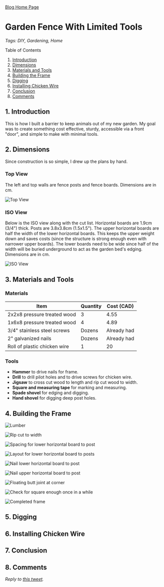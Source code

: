 [Blog Home Page](../../README.md)

# Garden Fence With Limited Tools

_Tags: DIY, Gardening, Home_

Table of Contents
1. [Introduction](#introduction)
2. [Dimensions](#dimensions)
3. [Materials and Tools](#materials)
4. [Building the Frame](#frame)
5. [Digging](#digging)
6. [Installing Chicken Wire](#wire)
7. [Conclusion](#conclusion)
8. [Comments](#comments)

##  1. <a name='introduction'></a>Introduction

This is how I built a barrier to keep animals out of my new garden. My goal was to create something cost effective, sturdy, accessible via a front "door", and simple to make with minimal tools.

## 2. <a name='dimensions'></a>Dimensions

Since construction is so simple, I drew up the plans by hand.

### Top View

The left and top walls are fence posts and fence boards. Dimensions are in cm.

![Top View](top.jpg)

### ISO View

Below is the ISO view along with the cut list. Horizontal boards are 1.9cm (3/4") thick. Posts are 3.8x3.8cm (1.5x1.5"). The upper horizontal boards are half the width of the lower horizontal boards. This keeps the upper weight down and saves costs (since the structure is strong enough even with narrower upper boards). The lower boards need to be wide since half of the width will be buried underground to act as the garden bed's edging. Dimensions are in cm.

![ISO View](iso.jpg)

## 3. <a name='materials'></a>Materials and Tools

### Materials

| Item                         | Quantity   | Cost (CAD)  |
| ---------------------------- | ---------- | ----------- |
| 2x2x8 pressure treated wood  | 3          | 4.55        |
| 1x6x8 pressure treated wood  | 4          | 4.89        |
| 3/4" stainless steel screws  | Dozens     | Already had |
| 2" galvanized nails          | Dozens     | Already had |
| Roll of plastic chicken wire | 1          | 20          |

### Tools

* **Hammer** to drive nails for frame.
* **Drill** to drill pilot holes and to drive screws for chicken wire.
* **Jigsaw** to cross cut wood to length and rip cut wood to width.
* **Square and measuring tape** for marking and measuring.
* **Spade shovel** for edging and digging.
* **Hand shovel** for digging deep post holes.

## 4. <a name='frame'></a>Building the Frame

![Lumber](20200530_121426.jpg)

![Rip cut to width](20200530_130019.jpg)

![Spacing for lower horizontal board to post](20200530_133933.jpg)

![Layout for lower horizontal board to posts](20200530_135203.jpg)

![Nail lower horizontal board to post](20200530_135218.jpg)

![Nail upper horizontal board to post](20200530_135221.jpg)

![Floating butt joint at corner](20200530_163841.jpg)

![Check for square enough once in a while](20200530_163908.jpg)

![Completed frame](20200530_164129.jpg)

## 5. <a name='digging'></a>Digging

## 6. <a name='wire'></a>Installing Chicken Wire

## 7. <a name='conclusion'></a>Conclusion

## 8. <a name='comments'></a>Comments

_Reply to [this tweet]()._